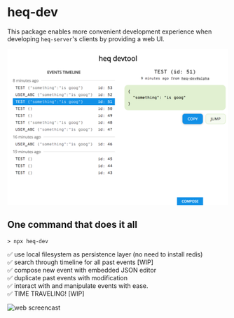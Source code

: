 # heq-dev

This package enables more convenient development experience when developing `heq-server`'s clients by providing a web UI.

![web UI screenshot](./UI.png)

## One command that does it all

```
> npx heq-dev
```

✅ use local filesystem as persistence layer (no need to install redis)\
✅ search through timeline for all past events [WIP]\
✅ compose new event with embedded JSON editor\
✅ duplicate past events with modification\
✅ interact with and manipulate events with ease.\
✅ TIME TRAVELING! [WIP]

![web screencast](./ui-screencast.gif)
